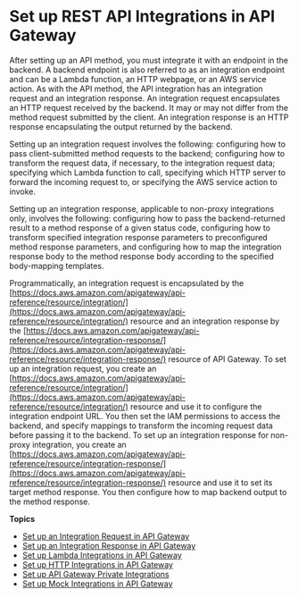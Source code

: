 # Set up REST API Integrations in API Gateway<a name="how-to-integration-settings"></a>

 After setting up an API method, you must integrate it with an endpoint in the backend\. A backend endpoint is also referred to as an integration endpoint and can be a Lambda function, an HTTP webpage, or an AWS service action\. As with the API method, the API integration has an integration request and an integration response\. An integration request encapsulates an HTTP request received by the backend\. It may or may not differ from the method request submitted by the client\. An integration response is an HTTP response encapsulating the output returned by the backend\.

Setting up an integration request involves the following: configuring how to pass client\-submitted method requests to the backend; configuring how to transform the request data, if necessary, to the integration request data; specifying which Lambda function to call, specifying which HTTP server to forward the incoming request to, or specifying the AWS service action to invoke\. 

Setting up an integration response, applicable to non\-proxy integrations only, involves the following: configuring how to pass the backend\-returned result to a method response of a given status code, configuring how to transform specified integration response parameters to preconfigured method response parameters, and configuring how to map the integration response body to the method response body according to the specified body\-mapping templates\. 

Programmatically, an integration request is encapsulated by the [https://docs.aws.amazon.com/apigateway/api-reference/resource/integration/](https://docs.aws.amazon.com/apigateway/api-reference/resource/integration/) resource and an integration response by the [https://docs.aws.amazon.com/apigateway/api-reference/resource/integration-response/](https://docs.aws.amazon.com/apigateway/api-reference/resource/integration-response/) resource of API Gateway\. To set up an integration request, you create an [https://docs.aws.amazon.com/apigateway/api-reference/resource/integration/](https://docs.aws.amazon.com/apigateway/api-reference/resource/integration/) resource and use it to configure the integration endpoint URL\. You then set the IAM permissions to access the backend, and specify mappings to transform the incoming request data before passing it to the backend\. To set up an integration response for non\-proxy integration, you create an [https://docs.aws.amazon.com/apigateway/api-reference/resource/integration-response/](https://docs.aws.amazon.com/apigateway/api-reference/resource/integration-response/) resource and use it to set its target method response\. You then configure how to map backend output to the method response\.

**Topics**
+ [Set up an Integration Request in API Gateway](api-gateway-integration-settings-integration-request.md)
+ [Set up an Integration Response in API Gateway](api-gateway-integration-settings-integration-response.md)
+ [Set up Lambda Integrations in API Gateway](set-up-lambda-integrations.md)
+ [Set up HTTP Integrations in API Gateway](setup-http-integrations.md)
+ [Set up API Gateway Private Integrations](set-up-private-integration.md)
+ [Set up Mock Integrations in API Gateway](how-to-mock-integration.md)